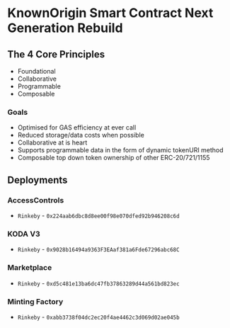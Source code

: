 # KnownOrigin Smart Contract Next Generation Rebuild

## The 4 Core Principles

* Foundational
* Collaborative
* Programmable
* Composable

### Goals

* Optimised for GAS efficiency at ever call
* Reduced storage/data costs when possible
* Collaborative at is heart
* Supports programmable data in the form of dynamic tokenURI method
* Composable top down token ownership of other ERC-20/721/1155

## Deployments

### AccessControls

* `Rinkeby` - `0x224aab6dbc8d8ee00f98e070dfed92b946208c6d`

### KODA V3

* `Rinkeby` - `0x9028b16494a9363F3EAaf381a6Fde67296abc68C`

### Marketplace

* `Rinkeby` - `0xd5c481e13ba6dc47fb37863289d44a561bd823ec`

### Minting Factory

* `Rinkeby` - `0xabb3738f04dc2ec20f4ae4462c3d069d02ae045b`
